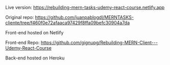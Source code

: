 Live version: https://rebuilding-mern-tasks-udemy-react-course.netlify.app

Original repo: https://github.com/juanpablogdl/MERNTASKS-cliente/tree/f460f0e72afaaca97429f8ffa09befc30904a7da

Front-end hosted on Netlify

Front-end Repo: https://github.com/gignupg/Rebuilding-MERN-Client---Udemy-React-Course

Back-end hosted on Heroku

